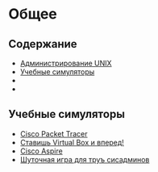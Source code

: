# Общее

## Содержание
* [Администрирование UNIX](./unix.md)
* [Учебные симуляторы](#Учебные-симуляторы)
* []()
* []()

## Учебные симуляторы
* [Cisco Packet Tracer](https://ru.wikipedia.org/wiki/Cisco_Packet_Tracer)
* [Ставишь Virtual Box и вперед!](https://www.virtualbox.org/)
* [Cisco Aspire](http://lmgtfy.com/?q=Cisco+Aspire)
* [Шуточная игра для труъ сисадминов](\files\system-administration\sisadmin.swf)